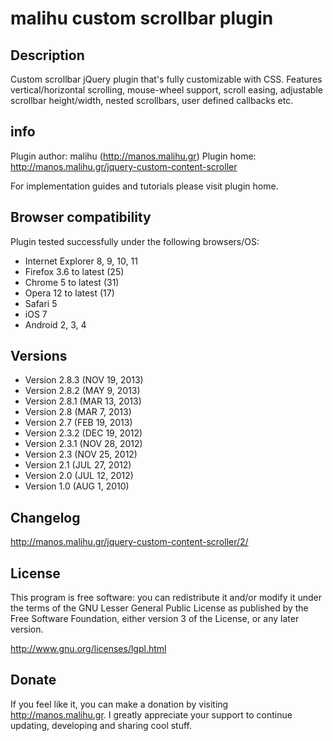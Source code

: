malihu custom scrollbar plugin
================================

Description
-------------------------

Custom scrollbar jQuery plugin that's fully customizable with CSS. Features vertical/horizontal scrolling, mouse-wheel support, scroll easing, adjustable scrollbar height/width, nested scrollbars, user defined callbacks etc.

info
-------------------------

Plugin author: malihu (http://manos.malihu.gr)
Plugin home: http://manos.malihu.gr/jquery-custom-content-scroller

For implementation guides and tutorials please visit plugin home.

Browser compatibility
-------------------------

Plugin tested successfully under the following browsers/OS: 

* Internet Explorer 8, 9, 10, 11 
* Firefox 3.6 to latest (25)
* Chrome 5 to latest (31)
* Opera 12 to latest (17)
* Safari 5 
* iOS 7 
* Android 2, 3, 4

Versions
-------------------------

* Version 2.8.3 (NOV 19, 2013) 
* Version 2.8.2 (MAY 9, 2013) 
* Version 2.8.1 (MAR 13, 2013) 
* Version 2.8 (MAR 7, 2013) 
* Version 2.7 (FEB 19, 2013) 
* Version 2.3.2 (DEC 19, 2012) 
* Version 2.3.1 (NOV 28, 2012) 
* Version 2.3 (NOV 25, 2012) 
* Version 2.1 (JUL 27, 2012) 
* Version 2.0 (JUL 12, 2012) 
* Version 1.0 (AUG 1, 2010) 

Changelog 
-------------------------

http://manos.malihu.gr/jquery-custom-content-scroller/2/

License 
-------------------------

This program is free software: you can redistribute it and/or modify 
it under the terms of the GNU Lesser General Public License as published by 
the Free Software Foundation, either version 3 of the License, or 
any later version. 

http://www.gnu.org/licenses/lgpl.html

Donate 
-------------------------

If you feel like it, you can make a donation by visiting http://manos.malihu.gr. I greatly appreciate your support to continue updating, developing and sharing cool stuff.